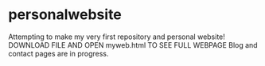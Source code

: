 # personalwebsite
Attempting to make my very first repository and personal website!
DOWNLOAD FILE AND OPEN myweb.html TO SEE FULL WEBPAGE 
Blog and contact pages are in progress.
